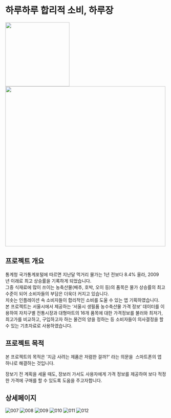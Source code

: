 # 하루하루 합리적 소비, 하루장

<img src="https://user-images.githubusercontent.com/84782877/226186181-b5ffd871-0601-4e71-adc3-a805498a9b1c.png"  width="200">

<img src="https://user-images.githubusercontent.com/84782877/226186151-64358063-0240-454f-a635-93926ffb7813.png"  width="500">




## 프로젝트 개요

통계청 국가통계포털에 따르면 지난달 먹거리 물가는 1년 전보다 8.4% 올라, 2009년 이래로 최고 상승률을 기록하게 되었습니다.<br>
그중 식재료에 많이 쓰이는 농축산물(배추, 호박, 오이 등)의 품목은 물가 상승률의 최고 수준이 되어 소비자들의 부담은 더욱더 커지고 있습니다.<br>
치솟는 인플레이션 속 소비자들이 합리적인 소비를 도울 수 있는 앱 기획하였습니다.<br>
본 프로젝트는 서울시에서 제공하는 ‘서울시 생필품 농수축산물 가격 정보’ 데이터를 이용하여 자치구별 전통시장과 대형마트의 
16개 품목에 대한 가격정보를 불러와 최저가, 최고가를 비교하고, 구입하고자 하는 물건의 양을 정하는 등 
소비자들이 의사결정을 할 수 있는 기초자료로 사용하였습니다.


## 프로젝트 목적

본 프로젝트의 목적은 '지금 사려는 제품은 저렴한 걸까?' 라는 의문을  스마트폰의 앱 하나로 해결하는 것입니다.

장보기 전 계획을 세울 때도, 장보러 가서도 사용자에게 가격 정보를 제공하여 보다 적정한 가격에 구매를 할 수 있도록 도움을 주고자합니다.


## 상세페이지


![007](https://user-images.githubusercontent.com/84782877/226186249-0fc91079-b206-4544-978b-9149bd639a54.png)
![008](https://user-images.githubusercontent.com/84782877/226186254-aa98691f-a182-465d-a947-85326d181332.png)
![009](https://user-images.githubusercontent.com/84782877/226186255-bd4988f7-ced5-4c04-a984-b2f638315735.png)
![010](https://user-images.githubusercontent.com/84782877/226186256-065fe838-6d2f-4f3e-97d9-bdd4698be387.png)
![011](https://user-images.githubusercontent.com/84782877/226186259-1ee5273f-c8ff-4506-b952-8044f9d10301.png)
![012](https://user-images.githubusercontent.com/84782877/226186246-1f1c26a2-ee66-455e-ac5a-1d04c326ddf5.png)

